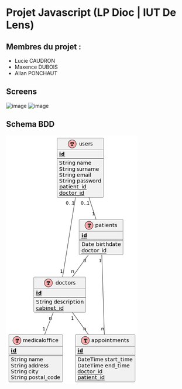 # Projet Javascript (LP Dioc | IUT De Lens)

## Membres du projet :
- Lucie CAUDRON
- Maxence DUBOIS
- Allan PONCHAUT

## Screens
![image](https://user-images.githubusercontent.com/107557026/230082195-23086166-2d9d-45ee-9c73-abb2d905a2de.png)
![image](https://user-images.githubusercontent.com/107557026/230082307-90258a3e-324b-40e5-b2eb-0dbbf0eaee4f.png)


## Schema BDD

![schema](other/schema.png)
